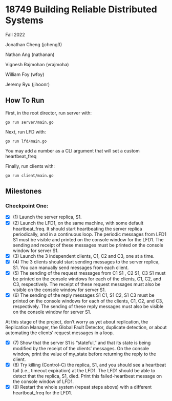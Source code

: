 # 18749 Building Reliable Distributed Systems

Fall 2022

Jonathan Cheng (jcheng3)

Nathan Ang (nathanan)

Vignesh Rajmohan (vrajmoha)

William Foy (wfoy)

Jeremy Ryu (jihoonr) 

## How To Run

First, in the root director, run server with:

`go run server/main.go`

Next, run LFD with:

`go run lfd/main.go`

You may add a number as a CLI argument that will set a custom heartbeat_freq

Finally, run clients with: 

`go run client/main.go`

## Milestones 

### Checkpoint One:

- [x] (1) Launch the server replica, S1.
- [x] (2) Launch the LFD1, on the same machine, with some default heartbeat_freq. It should start heartbeating the server replica periodically, and in a continuous loop. The periodic messages from LFD1 S1 must be visible and printed on the console window for the LFD1. The sending and receipt of these messages must be printed on the console window for server S1.
- [x] (3) Launch the 3 independent clients, C1, C2 and C3, one at a time.
- [x] (4) The 3 clients should start sending messages to the server replica, S1. You can manually send messages from each client.
- [x] (5) The sending of the request messages from C1 S1 , C2 S1, C3 S1 must be printed on the console windows for each of the clients, C1, C2, and C3, respectively. The receipt of these request messages must also be visible on the console window for server S1.
- [x] (6) The sending of the reply messages S1 C1, S1 C2, S1 C3 must be printed on the console windows for each of the clients, C1, C2, and C3, respectively. The sending of these reply messages must also be visible on the console window for server S1.
 
At this stage of the project, don’t worry as yet about replication, the Replication Manager, the Global Fault Detector, duplicate detection, or about automating the clients’ request messages in a loop.

- [x] (7) Show that the server S1 is “stateful,” and that its state is being modified by the receipt of the clients’ messages. On the console window, print the value of my_state before returning the reply to the client.
- [x] (8) Try killing (Control-C) the replica, S1, and you should see a heartbeat fail (i.e., timeout expiration) at the LFD1. The LFD1 should be able to detect that the replica, S1, died. Print this failed-heartbeat message on the console window of LFD1.
- [x] (9) Restart the whole system (repeat steps above) with a different heartbeat_freq for the LFD1.
